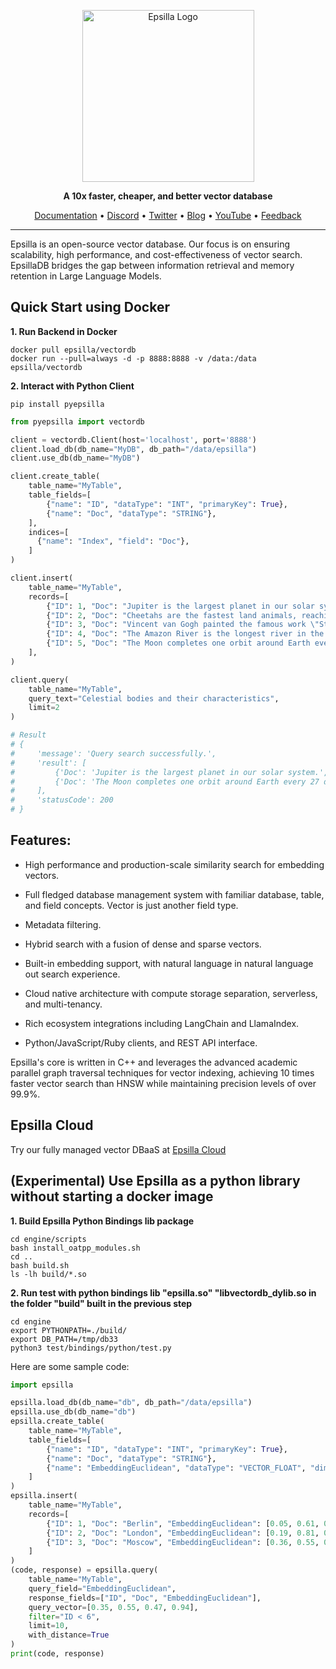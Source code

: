 <div align="center">
<p align="center">

<img width="275" alt="Epsilla Logo" src="https://epsilla-misc.s3.amazonaws.com/epsilla-horizontal.png">

**A 10x faster, cheaper, and better vector database**

<a href="https://epsilla-inc.gitbook.io/epsilladb/">Documentation</a> •
<a href="https://discord.gg/cDaY2CxZc5">Discord</a> •
<a href="https://twitter.com/epsilla_inc">Twitter</a> •
<a href="https://blog.epsilla.com">Blog</a> •
<a href="https://www.youtube.com/@Epsilla-kp5cx">YouTube</a> •
<a href="https://forms.gle/z73ra1sGBxH9wiUR8">Feedback</a>

</div>

<hr />

Epsilla is an open-source vector database. Our focus is on ensuring scalability, high performance, and cost-effectiveness of vector search. EpsillaDB bridges the gap between information retrieval and memory retention in Large Language Models.

## Quick Start using Docker

**1. Run Backend in Docker**
```shell
docker pull epsilla/vectordb
docker run --pull=always -d -p 8888:8888 -v /data:/data epsilla/vectordb
```

**2. Interact with Python Client**
```shell
pip install pyepsilla
```

```python
from pyepsilla import vectordb

client = vectordb.Client(host='localhost', port='8888')
client.load_db(db_name="MyDB", db_path="/data/epsilla")
client.use_db(db_name="MyDB")

client.create_table(
    table_name="MyTable",
    table_fields=[
        {"name": "ID", "dataType": "INT", "primaryKey": True},
        {"name": "Doc", "dataType": "STRING"},
    ],
    indices=[
      {"name": "Index", "field": "Doc"},
    ]
)

client.insert(
    table_name="MyTable",
    records=[
        {"ID": 1, "Doc": "Jupiter is the largest planet in our solar system."},
        {"ID": 2, "Doc": "Cheetahs are the fastest land animals, reaching speeds over 60 mph."},
        {"ID": 3, "Doc": "Vincent van Gogh painted the famous work \"Starry Night.\""},
        {"ID": 4, "Doc": "The Amazon River is the longest river in the world."},
        {"ID": 5, "Doc": "The Moon completes one orbit around Earth every 27 days."},
    ],
)

client.query(
    table_name="MyTable",
    query_text="Celestial bodies and their characteristics",
    limit=2
)

# Result
# {
#     'message': 'Query search successfully.',
#     'result': [
#         {'Doc': 'Jupiter is the largest planet in our solar system.', 'ID': 1},
#         {'Doc': 'The Moon completes one orbit around Earth every 27 days.', 'ID': 5}
#     ],
#     'statusCode': 200
# }
```


## Features:

* High performance and production-scale similarity search for embedding vectors.

* Full fledged database management system with familiar database, table, and field concepts. Vector is just another field type.

* Metadata filtering.

* Hybrid search with a fusion of dense and sparse vectors.

* Built-in embedding support, with natural language in natural language out search experience.

* Cloud native architecture with compute storage separation, serverless, and multi-tenancy.

* Rich ecosystem integrations including LangChain and LlamaIndex.

* Python/JavaScript/Ruby clients, and REST API interface.

Epsilla's core is written in C++ and leverages the advanced academic parallel graph traversal techniques for vector indexing, achieving 10 times faster vector search than HNSW while maintaining precision levels of over 99.9%.



## Epsilla Cloud

Try our fully managed vector DBaaS at <a href="https://cloud.epsilla.com/">Epsilla Cloud</a>

## (Experimental) Use Epsilla as a python library without starting a docker image

**1. Build Epsilla Python Bindings lib package**
```shell
cd engine/scripts
bash install_oatpp_modules.sh
cd ..
bash build.sh
ls -lh build/*.so
```

**2. Run test with python bindings lib "epsilla.so" "libvectordb_dylib.so in the folder "build" built in the previous step**
```shell
cd engine
export PYTHONPATH=./build/
export DB_PATH=/tmp/db33
python3 test/bindings/python/test.py
```

Here are some sample code:
```python
import epsilla

epsilla.load_db(db_name="db", db_path="/data/epsilla")
epsilla.use_db(db_name="db")
epsilla.create_table(
    table_name="MyTable",
    table_fields=[
        {"name": "ID", "dataType": "INT", "primaryKey": True},
        {"name": "Doc", "dataType": "STRING"},
        {"name": "EmbeddingEuclidean", "dataType": "VECTOR_FLOAT", "dimensions": 4, "metricType": "EUCLIDEAN"}
    ]
)
epsilla.insert(
    table_name="MyTable",
    records=[
        {"ID": 1, "Doc": "Berlin", "EmbeddingEuclidean": [0.05, 0.61, 0.76, 0.74]},
        {"ID": 2, "Doc": "London", "EmbeddingEuclidean": [0.19, 0.81, 0.75, 0.11]},
        {"ID": 3, "Doc": "Moscow", "EmbeddingEuclidean": [0.36, 0.55, 0.47, 0.94]}
    ]
)
(code, response) = epsilla.query(
    table_name="MyTable",
    query_field="EmbeddingEuclidean",
    response_fields=["ID", "Doc", "EmbeddingEuclidean"],
    query_vector=[0.35, 0.55, 0.47, 0.94],
    filter="ID < 6",
    limit=10,
    with_distance=True
)
print(code, response)
```


